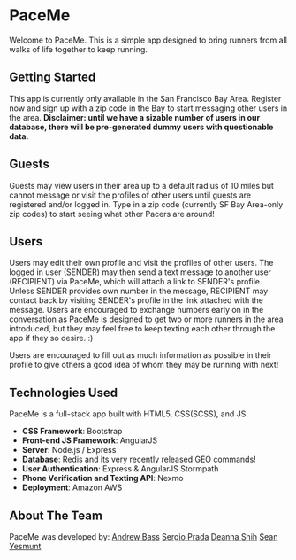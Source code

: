 # PaceMe

Welcome to PaceMe. This is a simple app designed to bring runners from all walks of life together to keep running.

## Getting Started

This app is currently only available in the San Francisco Bay Area. Register now and sign up with a zip code in the Bay to start messaging other users in the area. **Disclaimer: until we have a sizable number of users in our database, there will be pre-generated dummy users with questionable data.**


## Guests

Guests may view users in their area up to a default radius of 10 miles but cannot message or visit the profiles of other users until
guests are registered and/or logged in. Type in a zip code (currently SF Bay Area-only zip codes) to start seeing what other Pacers are around!

## Users

Users may edit their own profile and visit the profiles of other users. The logged in user (SENDER) may then send a text message to another user (RECIPIENT)
via PaceMe, which will attach a link to SENDER's profile. Unless SENDER provides own number in the message, RECIPIENT may contact back by visiting
SENDER's profile in the link attached with the message. Users are encouraged to exchange numbers early on in the conversation as PaceMe is designed to get two
or more runners in the area introduced, but they may feel free to keep texting each other through the app if they so desire. :)

Users are encouraged to fill out as much information as possible in their profile to give others a good idea of whom they may be running with next!

## Technologies Used

PaceMe is a full-stack app built with HTML5, CSS(SCSS), and JS.

* **CSS Framework**: Bootstrap
* **Front-end JS Framework**: AngularJS
* **Server**: Node.js / Express
* **Database**: Redis and its very recently released GEO commands!
* **User Authentication**: Express & AngularJS Stormpath
* **Phone Verification and Texting API**: Nexmo
* **Deployment**: Amazon AWS

## About The Team
PaceMe was developed by:
[Andrew Bass](http://andrewcbass.com)
[Sergio Prada](http://sergioprada.com)
[Deanna Shih](http://deannashih.com)
[Sean Yesmunt](http://seanyesmunt.com)
